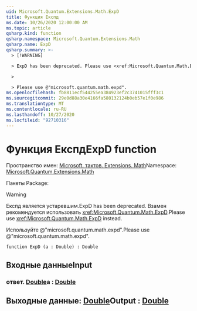 ```yaml
---
uid: Microsoft.Quantum.Extensions.Math.ExpD
title: Функция Експд
ms.date: 10/26/2020 12:00:00 AM
ms.topic: article
qsharp.kind: function
qsharp.namespace: Microsoft.Quantum.Extensions.Math
qsharp.name: ExpD
qsharp.summary: >-
  > [!WARNING]

  > ExpD has been deprecated. Please use <xref:Microsoft.Quantum.Math.ExpD> instead.

  >

  > Please use @"microsoft.quantum.math.expd".
ms.openlocfilehash: fb8811ecf544255ea384923ef2c3741015fff3c1
ms.sourcegitcommit: 29e0d88a30e4166fa580132124b0eb57e1f0e986
ms.translationtype: MT
ms.contentlocale: ru-RU
ms.lasthandoff: 10/27/2020
ms.locfileid: "92710316"
---
```

# <a name="expd-function"></a><span data-ttu-id="a64f2-102">Функция Експд</span><span class="sxs-lookup"><span data-stu-id="a64f2-102">ExpD function</span></span>

<span data-ttu-id="a64f2-103">Пространство имен: [Microsoft. тактов. Extensions. Math](xref:Microsoft.Quantum.Extensions.Math)</span><span class="sxs-lookup"><span data-stu-id="a64f2-103">Namespace: [Microsoft.Quantum.Extensions.Math](xref:Microsoft.Quantum.Extensions.Math)</span></span>

<span data-ttu-id="a64f2-104">Пакеты [](https://nuget.org/packages/)</span><span class="sxs-lookup"><span data-stu-id="a64f2-104">Package: [](https://nuget.org/packages/)</span></span>


> [!WARNING]
> <span data-ttu-id="a64f2-105">Експд является устаревшим.</span><span class="sxs-lookup"><span data-stu-id="a64f2-105">ExpD has been deprecated.</span></span> <span data-ttu-id="a64f2-106">Взамен рекомендуется использовать <xref:Microsoft.Quantum.Math.ExpD>.</span><span class="sxs-lookup"><span data-stu-id="a64f2-106">Please use <xref:Microsoft.Quantum.Math.ExpD> instead.</span></span>
>
> <span data-ttu-id="a64f2-107">Используйте @"microsoft.quantum.math.expd".</span><span class="sxs-lookup"><span data-stu-id="a64f2-107">Please use @"microsoft.quantum.math.expd".</span></span>



```qsharp
function ExpD (a : Double) : Double
```


## <a name="input"></a><span data-ttu-id="a64f2-108">Входные данные</span><span class="sxs-lookup"><span data-stu-id="a64f2-108">Input</span></span>

### <a name="a--double"></a><span data-ttu-id="a64f2-109">ответ. [Double](xref:microsoft.quantum.lang-ref.double)</span><span class="sxs-lookup"><span data-stu-id="a64f2-109">a : [Double](xref:microsoft.quantum.lang-ref.double)</span></span>





## <a name="output--double"></a><span data-ttu-id="a64f2-110">Выходные данные: [Double](xref:microsoft.quantum.lang-ref.double)</span><span class="sxs-lookup"><span data-stu-id="a64f2-110">Output : [Double](xref:microsoft.quantum.lang-ref.double)</span></span>

